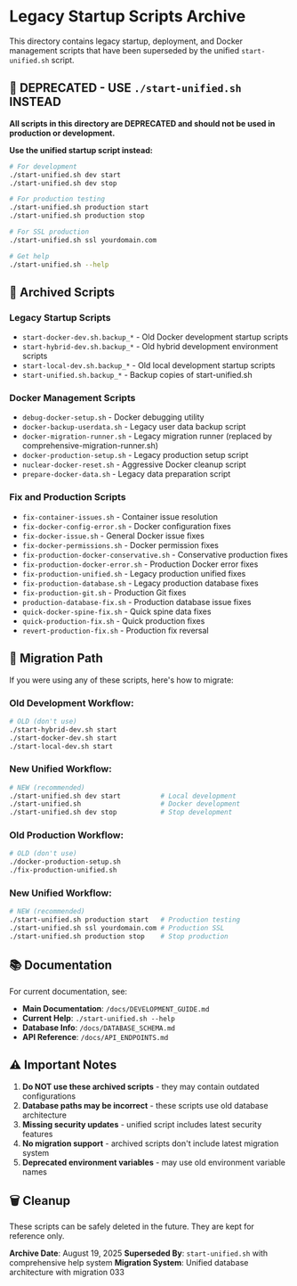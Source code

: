 # Legacy Startup Scripts Archive

This directory contains legacy startup, deployment, and Docker management scripts that have been superseded by the unified `start-unified.sh` script.

## 🚨 DEPRECATED - USE `./start-unified.sh` INSTEAD

**All scripts in this directory are DEPRECATED and should not be used in production or development.**

**Use the unified startup script instead:**
```bash
# For development
./start-unified.sh dev start
./start-unified.sh dev stop

# For production testing
./start-unified.sh production start
./start-unified.sh production stop

# For SSL production
./start-unified.sh ssl yourdomain.com

# Get help
./start-unified.sh --help
```

## 📁 Archived Scripts

### Legacy Startup Scripts
- `start-docker-dev.sh.backup_*` - Old Docker development startup scripts
- `start-hybrid-dev.sh.backup_*` - Old hybrid development environment scripts
- `start-local-dev.sh.backup_*` - Old local development startup scripts  
- `start-unified.sh.backup_*` - Backup copies of start-unified.sh

### Docker Management Scripts
- `debug-docker-setup.sh` - Docker debugging utility
- `docker-backup-userdata.sh` - Legacy user data backup script
- `docker-migration-runner.sh` - Legacy migration runner (replaced by comprehensive-migration-runner.sh)
- `docker-production-setup.sh` - Legacy production setup script
- `nuclear-docker-reset.sh` - Aggressive Docker cleanup script
- `prepare-docker-data.sh` - Legacy data preparation script

### Fix and Production Scripts
- `fix-container-issues.sh` - Container issue resolution
- `fix-docker-config-error.sh` - Docker configuration fixes
- `fix-docker-issue.sh` - General Docker issue fixes
- `fix-docker-permissions.sh` - Docker permission fixes
- `fix-production-docker-conservative.sh` - Conservative production fixes
- `fix-production-docker-error.sh` - Production Docker error fixes
- `fix-production-unified.sh` - Legacy production unified fixes
- `fix-production-database.sh` - Legacy production database fixes
- `fix-production-git.sh` - Production Git fixes
- `production-database-fix.sh` - Production database issue fixes
- `quick-docker-spine-fix.sh` - Quick spine data fixes
- `quick-production-fix.sh` - Quick production fixes
- `revert-production-fix.sh` - Production fix reversal

## 🔄 Migration Path

If you were using any of these scripts, here's how to migrate:

### Old Development Workflow:
```bash
# OLD (don't use)
./start-hybrid-dev.sh start
./start-docker-dev.sh start
./start-local-dev.sh start
```

### New Unified Workflow:
```bash
# NEW (recommended)
./start-unified.sh dev start          # Local development
./start-unified.sh                    # Docker development
./start-unified.sh dev stop           # Stop development
```

### Old Production Workflow:
```bash
# OLD (don't use)
./docker-production-setup.sh
./fix-production-unified.sh
```

### New Unified Workflow:
```bash
# NEW (recommended)
./start-unified.sh production start   # Production testing
./start-unified.sh ssl yourdomain.com # Production SSL
./start-unified.sh production stop    # Stop production
```

## 📚 Documentation

For current documentation, see:
- **Main Documentation**: `/docs/DEVELOPMENT_GUIDE.md`
- **Current Help**: `./start-unified.sh --help`
- **Database Info**: `/docs/DATABASE_SCHEMA.md`
- **API Reference**: `/docs/API_ENDPOINTS.md`

## ⚠️ Important Notes

1. **Do NOT use these archived scripts** - they may contain outdated configurations
2. **Database paths may be incorrect** - these scripts use old database architecture
3. **Missing security updates** - unified script includes latest security features
4. **No migration support** - archived scripts don't include latest migration system
5. **Deprecated environment variables** - may use old environment variable names

## 🗑️ Cleanup

These scripts can be safely deleted in the future. They are kept for reference only.

**Archive Date**: August 19, 2025
**Superseded By**: `start-unified.sh` with comprehensive help system
**Migration System**: Unified database architecture with migration 033